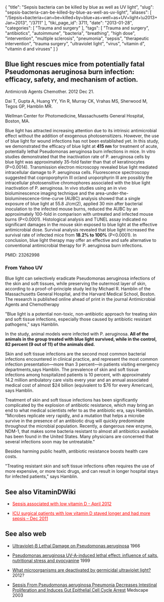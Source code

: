 {
    "title": "Sepsis bacteria can be killed by blue as well as UV light",
    "slug": "sepsis-bacteria-can-be-killed-by-blue-as-well-as-uv-light",
    "aliases": [
        "/Sepsis+bacteria+can+be+killed+by+blue+as+well+as+UV+light+\u2013+Jan+2013",
        "/3711"
    ],
    "tiki_page_id": 3711,
    "date": "2013-01-28",
    "categories": [
        "Trauma and surgery"
    ],
    "tags": [
        "Trauma and surgery",
        "antibiotics",
        "autoimmune",
        "bacteria",
        "breathing",
        "high dose",
        "intervention",
        "multiple sclerosis",
        "pneumonia",
        "sepsis",
        "therapeutic intervention",
        "trauma surgery",
        "ultraviolet light",
        "virus",
        "vitamin d",
        "vitamin d and viruses"
    ]
}


## Blue light rescues mice from potentially fatal Pseudomonas aeruginosa burn infection: efficacy, safety, and mechanism of action.

Antimicrob Agents Chemother. 2012 Dec 21. 

Dai T, Gupta A, Huang YY, Yin R, Murray CK, Vrahas MS, Sherwood M, Tegos GP, Hamblin MR.

Wellman Center for Photomedicine, Massachusetts General Hospital, Boston, MA.

Blue light has attracted increasing attention due to its intrinsic antimicrobial effect without the addition of exogenous photosensitizers. However, the use of blue light for wound infections has not been established yet. In this study, we demonstrated the efficacy of blue light at  **415 nm** for treatment of acute, potentially lethal Pseudomonas aeruginosa burn infections in mice. In vitro studies demonstrated that the inactivation rate of P. aeruginosa cells by blue light was approximately 35-fold faster than that of keratinocytes (P=0.0014). Transmission electron microscopy revealed blue light mediated intracellular damage to P. aeruginosa cells. Fluorescence spectroscopy suggested that coproporphyrin III or/and uroporphyrin III are possibly the intracellular photosensitive chromophores associated with the blue light inactivation of P. aeruginosa. In vivo studies using an in vivo bioluminescence imaging technique and the area-under-the-bioluminescence-time-curve (AUBC) analysis showed that a single exposure of blue light at 55.8 J/cm(2), applied 30 min after bacterial inoculation to the infected mouse burns, reduced the AUBC by an approximately 100-fold in comparison with untreated and infected mouse burns (P<0.0001). Histological analysis and TUNEL assay indicated no significant damages in the mouse skin exposed to blue light at the effective antimicrobial dose. Survival analysis revealed that blue light increased the survival rate of infected mice from  **18.2% to 100%**  (P<0.0001). In conclusion, blue light therapy may offer an effective and safe alternative to conventional antimicrobial therapy for P. aeruginosa burn infections.

PMID:     23262998

### From Yahoo UV

Blue light can selectively eradicate Pseudomonas aeruginosa infections of the skin and soft tissues, while preserving the outermost layer of skin, according to a proof-of-principle study led by Michael R. Hamblin of the Massachusetts General Hospital, and the Harvard Medical School, Boston. The research is published online ahead of print in the journal Antimicrobial Agents and Chemotherapy

"Blue light is a potential non-toxic, non-antibiotic approach for treating skin and soft tissue infections, especially those caused by antibiotic resistant pathogens," says Hamblin.

In the study, animal models were infected with P. aeruginosa.  **All of the animals in the group treated with blue light survived, while in the control, 82 percent (9 out of 11) of the animals died.** 

Skin and soft tissue infections are the second most common bacterial infections encountered in clinical practice, and represent the most common infection presentation—more than 3 percent—in patients visiting emergency departments,says Hamblin. The prevalence of skin and soft tissue infections among hospitalized patients is 10 percent, with approximately 14.2 million ambulatory care visits every year and an annual associated medical cost of almost $24 billion (equivalent to $76 for every American), says Hamblin.

Treatment of skin and soft tissue infections has been significantly complicated by the explosion of antibiotic resistance, which may bring an end to what medical scientists refer to as the antibiotic era, says Hamblin. "Microbes replicate very rapidly, and a mutation that helps a microbe survive in the presence of an antibiotic drug will quickly predominate throughout the microbial population. Recently, a dangerous new enzyme, NDM-1, that makes some bacteria resistant to almost all antibiotics available has been found in the United States. Many physicians are concerned that several infections soon may be untreatable."

Besides harming public health, antibiotic resistance boosts health care costs.

"Treating resistant skin and soft tissue infections often requires the use of more expensive, or more toxic drugs, and can result in longer hospital stays for infected patients," says Hamblin.

## See also VitaminDWiki

* <a href="/posts/sepsis-associated-with-low-vitamin-d" style="color: red; text-decoration: underline;" title="This post/category does not exist yet: Sepsis associated with low vitamin D - April 2012">Sepsis associated with low vitamin D - April 2012</a>

* <a href="/posts/icu-surgical-patients-with-low-vitamin-d-stayed-longer-and-had-more-sepsis" style="color: red; text-decoration: underline;" title="This post/category does not exist yet: ICU surgical patients with low vitamin D stayed longer and had more sepsis – Dec 2011">ICU surgical patients with low vitamin D stayed longer and had more sepsis – Dec 2011</a>

## See also web

* [Ultraviolet-B Lethal Damage on Pseudomonas aeruginosa](http://link.springer.com/article/10.1007%2Fs002849900090?LI=true) 1966

* [Pseudomonas aeruginosa UV-A-induced lethal effect: influence of salts, nutritional stress and pyocyanine](http://www.sciencedirect.com/science/article/pii/S1011134499000718%20) 1999

* [What microorganisms are deactivated by germicidal ultraviolet light?](http://www.ultraviolet.com/microorgan.htm)  2012?

* [Sepsis From Pseudomonas aeruginosa Pneumonia Decreases Intestinal Proliferation and Induces Gut Epithelial Cell Cycle Arrest](http://www.medscape.com/viewarticle/457319%20) Medscape 2003